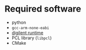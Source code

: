 # Required software
- python
- `gcc-arm-none-eabi`
- [digilent runtime](https://files.digilent.com/Software/Adept2+Runtime/2.20.2/digilent.adept.runtime_2.20.2-x86_64.tar.gz)
- PCL library (`libpcl`)
- CMake


